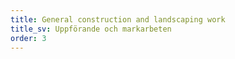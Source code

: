```yaml
---
title: General construction and landscaping work
title_sv: Uppförande och markarbeten
order: 3
---
```

